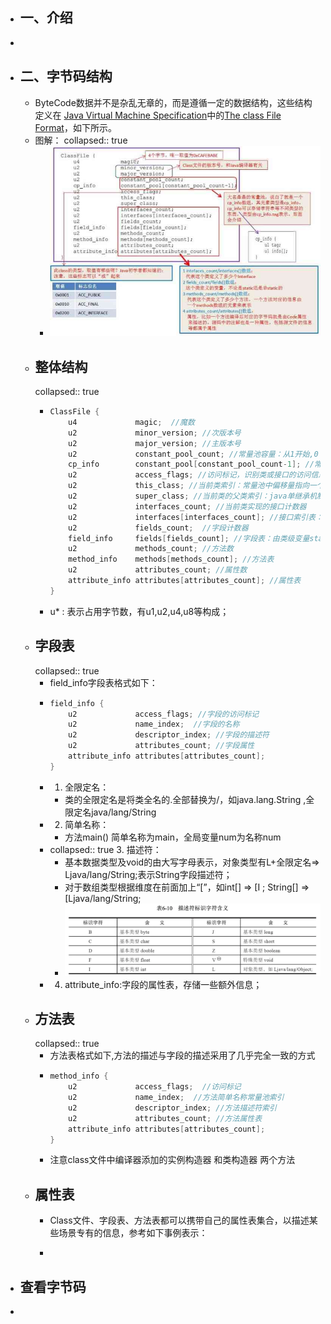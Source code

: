 - ## 一、介绍
-
- ## 二、字节码结构
	- ByteCode数据并不是杂乱无章的，而是遵循一定的数据结构，这些结构定义在 [Java Virtual Machine Specification](https://docs.oracle.com/javase/specs/jvms/se8/html/index.html)中的[The class File Format](https://docs.oracle.com/javase/specs/jvms/se8/html/jvms-4.html)，如下所示。
	- 图解：
	  collapsed:: true
		- ![image.png](../assets/image_1678348533189_0.png)
	- ## 整体结构
	  collapsed:: true
		- ```kotlin
		  ClassFile {
		      u4             magic;  //魔数
		      u2             minor_version; //次版本号
		      u2             major_version; //主版本号
		      u2             constant_pool_count; //常量池容量：从1开始,0：不引用任何一个常量池数据
		      cp_info        constant_pool[constant_pool_count-1]; //常量数据，数据构成有17种，以首位u1表示tag类型
		      u2             access_flags; //访问标记，识别类或接口的访问信息如：ACC_PUBLIC;ACC_ABSTRACT,由于每个标记占用二进制位不同，使用｜表示交集；
		      u2             this_class; //当前类索引：常量池中偏移量指向一个类型为CONSTANT_Class_info的类描述符常量
		      u2             super_class; //当前类的父类索引：java单继承机制
		      u2             interfaces_count; //当前类实现的接口计数器
		      u2             interfaces[interfaces_count]; //接口索引表：常量池中偏移量
		      u2             fields_count;  //字段计数器
		      field_info     fields[fields_count]; //字段表：由类级变量static和实例变量(全局)，不包括局部变量
		      u2             methods_count; //方法数
		      method_info    methods[methods_count]; //方法表
		      u2             attributes_count; //属性数
		      attribute_info attributes[attributes_count]; //属性表
		  }
		  ```
		- u* : 表示占用字节数，有u1,u2,u4,u8等构成；
	- ## 字段表
	  collapsed:: true
		- field_info字段表格式如下：
		- ```java
		  field_info {
		      u2             access_flags; //字段的访问标记
		      u2             name_index;  //字段的名称
		      u2             descriptor_index; //字段的描述符
		      u2             attributes_count; //字段属性
		      attribute_info attributes[attributes_count];
		  }
		  ```
		- 1. 全限定名：
			- 类的全限定名是将类全名的.全部替换为/，如java.lang.String ,全限定名java/lang/String
		- 2. 简单名称：
			- 方法main() 简单名称为main，全局变量num为名称num
		- collapsed:: true
		  3. 描述符：
			- 基本数据类型及void的由大写字母表示，对象类型有L+全限定名=> Ljava/lang/String;表示String字段描述符；
			- 对于数组类型根据维度在前面加上“[”，如int[] => [I ;        String[] => [Ljava/lang/String;
			- ![image.png](../assets/image_1678355972747_0.png)
		- 4. attribute_info:字段的属性表，存储一些额外信息；
	- ## 方法表
	  collapsed:: true
		- 方法表格式如下,方法的描述与字段的描述采用了几乎完全一致的方式
		- ```java
		  method_info {
		      u2             access_flags;  //访问标记
		      u2             name_index;  //方法简单名称常量池索引
		      u2             descriptor_index; //方法描述符索引
		      u2             attributes_count; //方法属性表
		      attribute_info attributes[attributes_count];
		  }
		  ```
		- 注意class文件中编译器添加的实例构造器<init> 和类构造器<clint> 两个方法
	- ## 属性表
		- Class文件、字段表、方法表都可以携带自己的属性表集合，以描述某些场景专有的信息，参考如下事例表示：
		- ```kotlin
		  ```
- ## 查看字节码
-